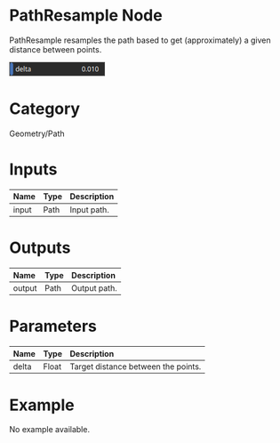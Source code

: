 
PathResample Node
=================


PathResample resamples the path based to get (approximately) a given distance between points.



![img](../../images/nodes/PathResample_settings.png)


# Category


Geometry/Path
# Inputs

|Name|Type|Description|
| :--- | :--- | :--- |
|input|Path|Input path.|

# Outputs

|Name|Type|Description|
| :--- | :--- | :--- |
|output|Path|Output path.|

# Parameters

|Name|Type|Description|
| :--- | :--- | :--- |
|delta|Float|Target distance between the points.|

# Example


No example available.